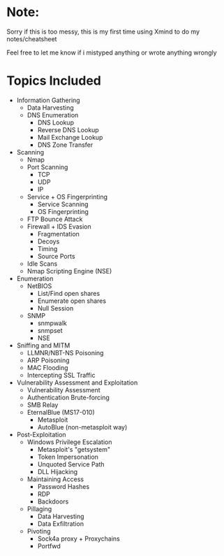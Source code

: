 # Note: 
Sorry if this is too messy, this is my first time using Xmind to do my notes/cheatsheet 

Feel free to let me know if i mistyped anything or wrote anything wrongly


# Topics Included

- Information Gathering 
	- Data Harvesting
  - DNS Enumeration
    - DNS Lookup
    - Reverse DNS Lookup
    - Mail Exchange Lookup
    - DNS Zone Transfer
- Scanning
	- Nmap
    - Port Scanning
      - TCP
      - UDP 
      - IP 
    - Service + OS Fingerprinting 
      - Service Scanning
      - OS Fingerprinting 
    - FTP Bounce Attack
    - Firewall + IDS Evasion 
      - Fragmentation
      - Decoys
      - Timing 
      - Source Ports
    - Idle Scans
  - Nmap Scripting Engine (NSE)
- Enumeration
	- NetBIOS
		- List/Find open shares
		- Enumerate open shares
		- Null Session
	- SNMP
		- snmpwalk
		- snmpset
		- NSE
- Sniffing and MITM
	- LLMNR/NBT-NS Poisoning
  - ARP Poisoning
  - MAC Flooding
  - Intercepting SSL Traffic
- Vulnerability Assessment and Exploitation
	- Vulnerability Assessment
	- Authentication Brute-forcing
  - SMB Relay
  - EternalBlue (MS17-010)
    - Metasploit 
    - AutoBlue (non-metasploit way)
- Post-Exploitation
	- Windows Privilege Escalation
		- Metasploit's "getsystem"
		- Token Impersonation
		- Unquoted Service Path
		- DLL Hijacking
  - Maintaining Access
    - Password Hashes
    - RDP 
    - Backdoors
  - Pillaging
    - Data Harvesting
    - Data Exfiltration
  - Pivoting
    - Sock4a proxy + Proxychains
    - Portfwd
